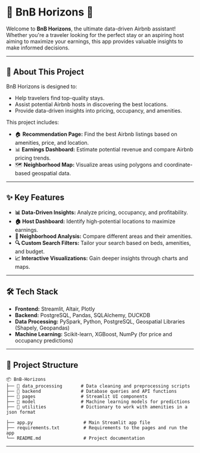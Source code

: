 # 🌄 BnB Horizons 🏡

Welcome to **BnB Horizons**, the ultimate data-driven Airbnb assistant! Whether you're a traveler looking for the perfect stay or an aspiring host aiming to maximize your earnings, this app provides valuable insights to make informed decisions.

---

## 🚀 About This Project
BnB Horizons is designed to:
- Help travelers find top-quality stays.
- Assist potential Airbnb hosts in discovering the best locations.
- Provide data-driven insights into pricing, occupancy, and amenities.

This project includes:
- 🏠 **Recommendation Page:** Find the best Airbnb listings based on amenities, price, and location.
- 📊 **Earnings Dashboard:** Estimate potential revenue and compare Airbnb pricing trends.
- 🗺️ **Neighborhood Map:** Visualize areas using polygons and coordinate-based geospatial data.

---

## ✨ Key Features
- **📊 Data-Driven Insights:** Analyze pricing, occupancy, and profitability.
- **🏠 Host Dashboard:** Identify high-potential locations to maximize earnings.
- **📍 Neighborhood Analysis:** Compare different areas and their amenities.
- **🔍 Custom Search Filters:** Tailor your search based on beds, amenities, and budget.
- **📈 Interactive Visualizations:** Gain deeper insights through charts and maps.

---

## 🛠️ Tech Stack
- **Frontend:** Streamlit, Altair, Plotly
- **Backend:** PostgreSQL, Pandas, SQLAlchemy, DUCKDB
- **Data Processing:** PySpark, Python, PostgreSQL, Geospatial Libraries (Shapely, Geopandas)
- **Machine Learning:** Scikit-learn, XGBoost, NumPy (for price and occupancy predictions)

---

## 📂 Project Structure
```
📦 BnB-Horizons
├── 📁 data_processing       # Data cleaning and preprocessing scripts
├── 📁 backend               # Database queries and API functions
├── 📁 pages                 # Streamlit UI components
├── 📁 model                 # Machine learning models for predictions
├── 📁 utilities             # Dictionary to work with amenities in a json format

├── app.py                   # Main Streamlit app file
├── requirements.txt         # Requirements to the pages and run the app
└── README.md                # Project documentation
```

---
